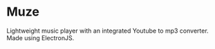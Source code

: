 # Muze

Lightweight music player with an integrated Youtube to mp3 converter. Made using ElectronJS.